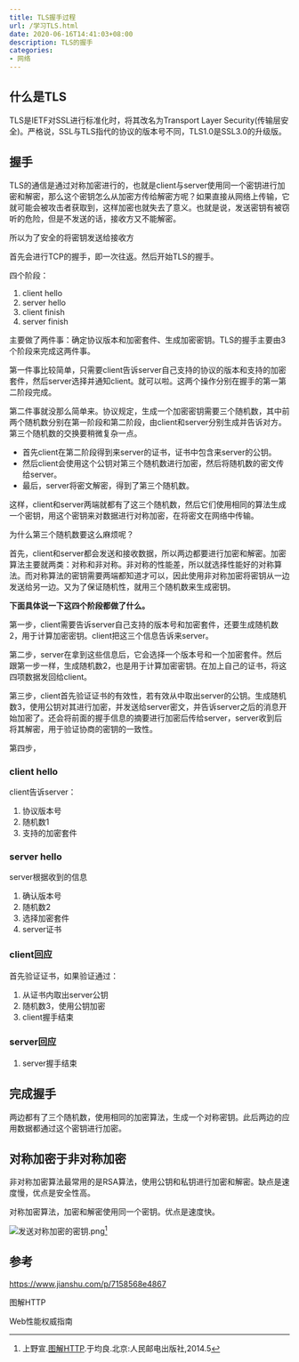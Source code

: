 ```yaml
---
title: TLS握手过程
url: /学习TLS.html
date: 2020-06-16T14:41:03+08:00
description: TLS的握手
categories:
- 网络
---
```


## 什么是TLS

TLS是IETF对SSL进行标准化时，将其改名为Transport Layer Security(传输层安全)。严格说，SSL与TLS指代的协议的版本号不同，TLS1.0是SSL3.0的升级版。

## 握手

TLS的通信是通过对称加密进行的，也就是client与server使用同一个密钥进行加密和解密，那么这个密钥怎么从加密方传给解密方呢？如果直接从网络上传输，它就可能会被攻击者获取到，这样加密也就失去了意义。也就是说，发送密钥有被窃听的危险，但是不发送的话，接收方又不能解密。

所以为了安全的将密钥发送给接收方

首先会进行TCP的握手，即一次往返。然后开始TLS的握手。

四个阶段：
1. client hello
1. server hello
1. client finish
1. server finish

主要做了两件事：确定协议版本和加密套件、生成加密密钥。TLS的握手主要由3个阶段来完成这两件事。

第一件事比较简单，只需要client告诉server自己支持的协议的版本和支持的加密套件，然后server选择并通知client。就可以啦。这两个操作分别在握手的第一第二阶段完成。

第二件事就没那么简单来。协议规定，生成一个加密密钥需要三个随机数，其中前两个随机数分别在第一阶段和第二阶段，由client和server分别生成并告诉对方。第三个随机数的交换要稍微复杂一点。

- 首先client在第二阶段得到来server的证书，证书中包含来server的公钥。
- 然后client会使用这个公钥对第三个随机数进行加密，然后将随机数的密文传给server。
- 最后，server将密文解密，得到了第三个随机数。

这样，client和server两端就都有了这三个随机数，然后它们使用相同的算法生成一个密钥，用这个密钥来对数据进行对称加密，在将密文在网络中传输。

为什么第三个随机数要这么麻烦呢？

首先，client和server都会发送和接收数据，所以两边都要进行加密和解密。加密算法主要就两类：对称和非对称。非对称的性能差，所以就选择性能好的对称算法。而对称算法的密钥需要两端都知道才可以，因此使用非对称加密将密钥从一边发送给另一边。又为了保证随机性，就用三个随机数来生成密钥。

**下面具体说一下这四个阶段都做了什么。**

第一步，client需要告诉server自己支持的版本号和加密套件，还要生成随机数2，用于计算加密密钥。client把这三个信息告诉来server。

第二步，server在拿到这些信息后，它会选择一个版本号和一个加密套件。然后跟第一步一样，生成随机数2，也是用于计算加密密钥。在加上自己的证书，将这四项数据发回给client。

第三步，client首先验证证书的有效性，若有效从中取出server的公钥。生成随机数3，使用公钥对其进行加密，并发送给server密文，并告诉server之后的消息开始加密了。还会将前面的握手信息的摘要进行加密后传给server，server收到后将其解密，用于验证协商的密钥的一致性。

第四步，



### client hello

client告诉server：

1. 协议版本号
1. 随机数1
1. 支持的加密套件

### server hello

server根据收到的信息

1. 确认版本号
1. 随机数2
1. 选择加密套件
1. server证书

### client回应

首先验证证书，如果验证通过：

1. 从证书内取出server公钥
1. 随机数3，使用公钥加密
1. client握手结束

### server回应

1. server握手结束

## 完成握手

两边都有了三个随机数，使用相同的加密算法，生成一个对称密钥。此后两边的应用数据都通过这个密钥进行加密。

## 对称加密于非对称加密

非对称加密算法最常用的是RSA算法，使用公钥和私钥进行加密和解密。缺点是速度慢，优点是安全性高。

对称加密算法，加密和解密使用同一个密钥。优点是速度快。

![发送对称加密的密钥.png](https://hugo-1256216240.cos.ap-chengdu.myqcloud.com/20200617170240_3ad7348e955aff44fda2574262f18834.png "发送对称加密的密钥")[^1]

## 参考

https://www.jianshu.com/p/7158568e4867

图解HTTP

Web性能权威指南

[^1]: 上野宣.[图解HTTP](https://m.douban.com/book/subject/25863515/).于均良.北京:人民邮电出版社,2014.5